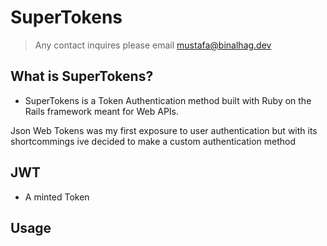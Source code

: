 # SuperTokens

> Any contact inquires please email mustafa@binalhag.dev

## What is SuperTokens?

- SuperTokens is a Token Authentication method built with Ruby on the Rails framework meant for Web APIs.

Json Web Tokens was my first exposure to user authentication but with its shortcommings ive decided to make a custom authentication method

## JWT

- A minted Token

## Usage
